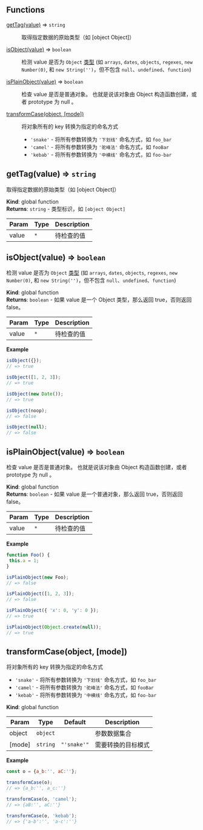 ## Functions

<dl>
<dt><a href="#getTag">getTag(value)</a> ⇒ <code>string</code></dt>
<dd><p>取得指定数据的原始类型（如 [object Object]）</p>
</dd>
<dt><a href="#isObject">isObject(value)</a> ⇒ <code>boolean</code></dt>
<dd><p>检测 value 是否为 <code>Object</code>
<a href="http://www.ecma-international.org/ecma-262/7.0/#sec-ecmascript-language-types">类型</a>
(如 <code>arrays</code>, <code>dates</code>, <code>objects</code>, <code>regexes</code>, <code>new Number(0)</code>, 和 <code>new String(&#39;&#39;)</code>，但不包含 <code>null</code>、<code>undefined</code>、<code>function</code>)</p>
</dd>
<dt><a href="#isPlainObject">isPlainObject(value)</a> ⇒ <code>boolean</code></dt>
<dd><p>检查 value 是否是普通对象。 也就是说该对象由 Object 构造函数创建，或者 prototype 为 null 。</p>
</dd>
<dt><a href="#transformCase">transformCase(object, [mode])</a></dt>
<dd><p>将对象所有的 key 转换为指定的命名方式</p>
<ul>
<li><code>&#39;snake&#39;</code> - 将所有参数转换为 <code>&#39;下划线&#39;</code> 命名方式，如 <code>foo_bar</code></li>
<li><code>&#39;camel&#39;</code> - 将所有参数转换为 <code>&#39;驼峰法&#39;</code> 命名方式，如 <code>fooBar</code></li>
<li><code>&#39;kebab&#39;</code> - 将所有参数转换为 <code>&#39;中横线&#39;</code> 命名方式，如 <code>foo-bar</code></li>
</ul>
</dd>
</dl>

<a name="getTag"></a>

## getTag(value) ⇒ <code>string</code>
取得指定数据的原始类型（如 [object Object]）

**Kind**: global function  
**Returns**: <code>string</code> - 类型标识，如 `[object Object]`  

| Param | Type | Description |
| --- | --- | --- |
| value | <code>\*</code> | 待检查的值 |

<a name="isObject"></a>

## isObject(value) ⇒ <code>boolean</code>
检测 value 是否为 `Object`
[类型](http://www.ecma-international.org/ecma-262/7.0/#sec-ecmascript-language-types)
(如 `arrays`, `dates`, `objects`, `regexes`, `new Number(0)`, 和 `new String('')`，但不包含 `null`、`undefined`、`function`)

**Kind**: global function  
**Returns**: <code>boolean</code> - 如果 value 是一个 Object 类型，那么返回 true，否则返回 false。  

| Param | Type | Description |
| --- | --- | --- |
| value | <code>\*</code> | 待检查的值 |

**Example**  
```js
isObject({});
// => true

isObject([1, 2, 3]);
// => true

isObject(new Date());
// => true

isObject(noop);
// => false

isObject(null);
// => false
```
<a name="isPlainObject"></a>

## isPlainObject(value) ⇒ <code>boolean</code>
检查 value 是否是普通对象。 也就是说该对象由 Object 构造函数创建，或者 prototype 为 null 。

**Kind**: global function  
**Returns**: <code>boolean</code> - 如果 value 是一个普通对象，那么返回 true，否则返回 false。  

| Param | Type | Description |
| --- | --- | --- |
| value | <code>\*</code> | 待检查的值 |

**Example**  
```js
function Foo() {
 this.a = 1;
}

isPlainObject(new Foo);
// => false

isPlainObject([1, 2, 3]);
// => false

isPlainObject({ 'x': 0, 'y': 0 });
// => true

isPlainObject(Object.create(null));
// => true
```
<a name="transformCase"></a>

## transformCase(object, [mode])
将对象所有的 key 转换为指定的命名方式
- `'snake'` - 将所有参数转换为 `'下划线'` 命名方式，如 `foo_bar`
- `'camel'` - 将所有参数转换为 `'驼峰法'` 命名方式，如 `fooBar`
- `'kebab'` - 将所有参数转换为 `'中横线'` 命名方式，如 `foo-bar`

**Kind**: global function  

| Param | Type | Default | Description |
| --- | --- | --- | --- |
| object | <code>object</code> |  | 参数数据集合 |
| [mode] | <code>string</code> | <code>&quot;&#x27;snake&#x27;&quot;</code> | 需要转换的目标模式 |

**Example**  
```js
const o = {a_b:'', aC:''};

transformCase(o);
// => {a_b:'', a_c:''}

transformCase(o, 'camel');
// => {aB:'', aC:''}

transformCase(o, 'kebab');
// => {'a-b':'', 'a-c':''}
```
